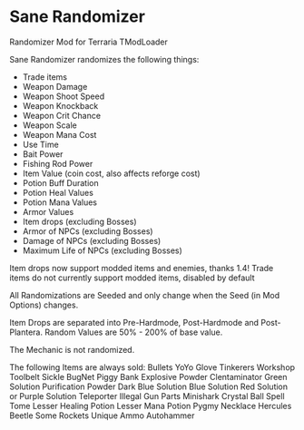 # Sane Randomizer
Randomizer Mod for Terraria TModLoader

Sane Randomizer randomizes the following things:

- Trade items
- Weapon Damage
- Weapon Shoot Speed
- Weapon Knockback
- Weapon Crit Chance
- Weapon Scale
- Weapon Mana Cost
- Use Time
- Bait Power
- Fishing Rod Power
- Item Value (coin cost, also affects reforge cost)
- Potion Buff Duration
- Potion Heal Values
- Potion Mana Values
- Armor Values
- Item drops (excluding Bosses)
- Armor of NPCs (excluding Bosses)
- Damage of NPCs (excluding Bosses)
- Maximum Life of NPCs (excluding Bosses)

Item drops now support modded items and enemies, thanks 1.4!
Trade items do not currently support modded items, disabled by default

All Randomizations are Seeded and only change when the Seed (in Mod Options) changes.

Item Drops are separated into Pre-Hardmode, Post-Hardmode and Post-Plantera.
Random Values are 50% - 200% of base value.

The Mechanic is not randomized.

The following Items are always sold:
Bullets
YoYo Glove
Tinkerers Workshop
Toolbelt
Sickle
BugNet
Piggy Bank
Explosive Powder
Clentaminator
Green Solution
Purification Powder
Dark Blue Solution
Blue Solution
Red Solution or Purple Solution
Teleporter
Illegal Gun Parts
Minishark
Crystal Ball
Spell Tome
Lesser Healing Potion
Lesser Mana Potion
Pygmy Necklace
Hercules Beetle
Some Rockets
Unique Ammo
Autohammer